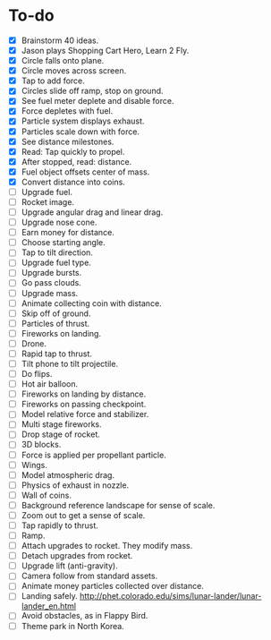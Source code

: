 # To-do

- [x] Brainstorm 40 ideas.
- [x] Jason plays Shopping Cart Hero, Learn 2 Fly.
- [x] Circle falls onto plane.
- [x] Circle moves across screen.
- [x] Tap to add force.
- [x] Circles slide off ramp, stop on ground.
- [x] See fuel meter deplete and disable force.
- [x] Force depletes with fuel.
- [x] Particle system displays exhaust.
- [x] Particles scale down with force.
- [x] See distance milestones.
- [x] Read:  Tap quickly to propel.
- [x] After stopped, read: distance.
- [x] Fuel object offsets center of mass.
- [x] Convert distance into coins.
- [ ] Upgrade fuel.
- [ ] Rocket image.
- [ ] Upgrade angular drag and linear drag.
- [ ] Upgrade nose cone.
- [ ] Earn money for distance.
- [ ] Choose starting angle.
- [ ] Tap to tilt direction.
- [ ] Upgrade fuel type.
- [ ] Upgrade bursts.
- [ ] Go pass clouds.
- [ ] Upgrade mass.
- [ ] Animate collecting coin with distance.
- [ ] Skip off of ground.
- [ ] Particles of thrust.
- [ ] Fireworks on landing.
- [ ] Drone.
- [ ] Rapid tap to thrust.
- [ ] Tilt phone to tilt projectile.
- [ ] Do flips.
- [ ] Hot air balloon.
- [ ] Fireworks on landing by distance.
- [ ] Fireworks on passing checkpoint.
- [ ] Model relative force and stabilizer.
- [ ] Multi stage fireworks.
- [ ] Drop stage of rocket.
- [ ] 3D blocks.
- [ ] Force is applied per propellant particle.
- [ ] Wings.
- [ ] Model atmospheric drag.
- [ ] Physics of exhaust in nozzle.
- [ ] Wall of coins.
- [ ] Background reference landscape for sense of scale.
- [ ] Zoom out to get a sense of scale.
- [ ] Tap rapidly to thrust.
- [ ] Ramp.
- [ ] Attach upgrades to rocket.  They modify mass.
- [ ] Detach upgrades from rocket.
- [ ] Upgrade lift (anti-gravity).
- [ ] Camera follow from standard assets.
- [ ] Animate money particles collected over distance.
- [ ] Landing safely. <http://phet.colorado.edu/sims/lunar-lander/lunar-lander_en.html>
- [ ] Avoid obstacles, as in Flappy Bird.
- [ ] Theme park in North Korea.
